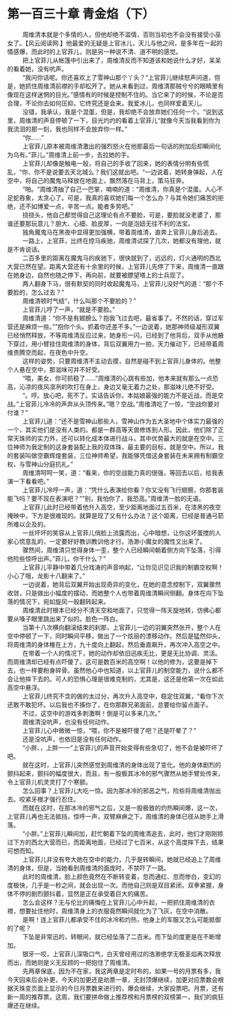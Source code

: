 <h1>第一百三十章 青金焰（下）</h1>
<div id="content">&nbsp&nbsp&nbsp&nbsp&nbsp&nbsp&nbsp&nbsp
 周维清本就是个多情的人，但他却绝不滥情，否则当初也不会没有接受小巫女了。【风云阅读网.】他最爱的无疑是上官冰儿，天儿与他之间，是多年在一起的情感爆，而此时的上官菲儿，则是另一种说不清、道不明的感觉。
 <br/>&nbsp&nbsp&nbsp&nbsp&nbsp&nbsp&nbsp&nbsp
 把上官菲儿从帐篷中引出来了，周维清反而不知道该和她说什么才好，呆呆的看着她，没有吭声。
 <br/>&nbsp&nbsp&nbsp&nbsp&nbsp&nbsp&nbsp&nbsp
 “我问你话呢。你还喜欢上了雪神山那个丫头？“上官菲儿继续怒声问道，但是，她抓住周维清前襟的手却松开了。她从未看到过，周维清那贼兮兮的眼睛里有像现在这样迷惘的目光。”感情有的时候是控制不住的。当它来了的时候，不论是否合理，不论你去如何压抑，它终究还是会来。我爱冰儿，也同样爱着天儿。
 <br/>&nbsp&nbsp&nbsp&nbsp&nbsp&nbsp&nbsp&nbsp
 没错，我承认，我是个混蛋，但是，我却绝不会放弃她们任何一个。“说到这里，周维清的声音停顿了一下，目光灼灼的看着上官菲儿“就像今天当我看到你为我流泪的那一刻，我也同样不会放弃你一样。”
 <br/>&nbsp&nbsp&nbsp&nbsp&nbsp&nbsp&nbsp&nbsp
 “你……”
 <br/>&nbsp&nbsp&nbsp&nbsp&nbsp&nbsp&nbsp&nbsp
 上官菲儿原本被周维清激出的强烈怒火在他那最后一句话的附加后却瞬间化为乌有。”菲儿。”周维清上前一步，去拉她的手。
 <br/>&nbsp&nbsp&nbsp&nbsp&nbsp&nbsp&nbsp&nbsp
 上官菲儿却像是触电一般，将自己的手收了回来，她的表情分明有些慌乱，“你、你不是说要去天北城么？我们这就出吧。“一边说着，她转身弹起，人在空中，将自己的魔鬼马释放在地面上，飘然落在马背上，策马狂奔。
 <br/>&nbsp&nbsp&nbsp&nbsp&nbsp&nbsp&nbsp&nbsp
 “啪。“周维清抽了自己一巴掌，喃喃的道：“周维清，你真是个混蛋。人心不足蛇吞象，太贪心了。可是，我真的喜欢她们每一个怎么办？与其令她们痛苦的拒绝，还不如博爱一点，辛苦一点。能者多劳吧。”
 <br/>&nbsp&nbsp&nbsp&nbsp&nbsp&nbsp&nbsp&nbsp
 挠挠头，他自己都觉得自己这理论有点不要脸，可是，要脸就没老婆了，那谁还要那玩意儿？胆大、心细、脸皮厚，一向是泡妞无往不利的法宝。
 <br/>&nbsp&nbsp&nbsp&nbsp&nbsp&nbsp&nbsp&nbsp
 独角魔鬼马在黑夜中显得更加强横，带着周维清，直奔上官菲儿身后追去。
 <br/>&nbsp&nbsp&nbsp&nbsp&nbsp&nbsp&nbsp&nbsp
 一路上，上官菲，比终在控马疾驰，周维清试探了几次，她都没有理他，就是不肯说话。
 <br/>&nbsp&nbsp&nbsp&nbsp&nbsp&nbsp&nbsp&nbsp
 二百多里的距离在魔鬼马的疾驰下，很快就到了，远远的，灯火通明的西北大营已然在望。距离大营还有十余里的时候，上官菲儿先停了下来，周维清一直跟在她身边，自然也随之停下，再向前，就要被膘望塔上的士兵现了。
 <br/>&nbsp&nbsp&nbsp&nbsp&nbsp&nbsp&nbsp&nbsp
 两人翻身下马，很有默契的同时收起魔鬼马，上官菲儿没好气的道：“那个不要脸的，怎么过去？”
 <br/>&nbsp&nbsp&nbsp&nbsp&nbsp&nbsp&nbsp&nbsp
 周维清顿时气结“，什么叫那个不要脸的？”
 <br/>&nbsp&nbsp&nbsp&nbsp&nbsp&nbsp&nbsp&nbsp
 上官菲儿哼了一声，“就是不要脸。”
 <br/>&nbsp&nbsp&nbsp&nbsp&nbsp&nbsp&nbsp&nbsp
 周维清道：“你不是有翅膀么？抱我飞过去吧，最省事了。不然的话，穿过军营还是麻烦一些。””抱你个头。抓着你还差不多。”一边说着，她那神师级凝形双翼已经悄然释放，不等周维清反应过来，她身形一闪，已经到了他背后，双手从他腋下穿过，用小臂挂住周维清的身体，背后双翼用力一拍，天力催动下，已经带着周维责腾空而起，在夜色中升空。
 <br/>&nbsp&nbsp&nbsp&nbsp&nbsp&nbsp&nbsp&nbsp
 这样的姿势，只要周维清不主动去摸，自然是碰不到上官菲儿身体的。他整个人悬在空中，那滋味可并不好受。
 <br/>&nbsp&nbsp&nbsp&nbsp&nbsp&nbsp&nbsp&nbsp
 “喂，美女，你可抓稳了……”周维清的心跳有些加，他本来就有那么一点恐高，沁凉的夜风凛冽的吹打在身上，身边又毫无着力之处，那滋味儿绝不好受。
 <br/>&nbsp&nbsp&nbsp&nbsp&nbsp&nbsp&nbsp&nbsp
 “。哼。放心吧，死不了。实话告诉你，本姑娘最强的能力不是近战，而是空战。”上官菲儿冷冷的声弃从头顶传来。”嗯？空战。”周维清吃了一惊，“空战你要对付谁？”
 <br/>&nbsp&nbsp&nbsp&nbsp&nbsp&nbsp&nbsp&nbsp
 上官菲儿道：“还不是雪神山那些人，雪神山作为五大圣地中个体实力最强的一个，其实他们是没有人类的。都是一群高等天兽修炼到人形。因此，他们除了正常天珠师的实力外，还可以转化成本体进行战斗。其中优势最大的就是在空中。三位神师为我定制的这身套装配上我的双体珠，最主要的目标，就是空中。所以，我的套装叫做空霸辉煌套装，三位神师希望，我能够凭借这身套装在未来拥有制霸空权，与雪神山分庭抗礼。”
 <br/>&nbsp&nbsp&nbsp&nbsp&nbsp&nbsp&nbsp&nbsp
 周维清呵呵一笑，道：“看来，你的空战能力真的很强，等回去以后，给我表演一下看看吧。”
 <br/>&nbsp&nbsp&nbsp&nbsp&nbsp&nbsp&nbsp&nbsp
 上官菲儿冷哼一声，道：“凭什么表演给你看？你又没有飞行翅膀，你那套装能飞吗？要不现在表演吧？””别，我怕你了，我恐高。”周维清一脸的无语。
 <br/>&nbsp&nbsp&nbsp&nbsp&nbsp&nbsp&nbsp&nbsp
 上官菲儿此时已经带着他升入高空，至少距离地面过五百米，在漆黑的夜空掩映中，下方是很难现的。就算是现了又有什么办法？这个距离，巳经是普通弓箭所难以企及的。
 <br/>&nbsp&nbsp&nbsp&nbsp&nbsp&nbsp&nbsp&nbsp
 一丝坏坏的笑容从上官菲儿俏脸上流露而出，心中暗想，让你这坏蛋搅的人家心慌意乱的，一定要好好教训教训他才行。浩渺小魔女的魔性又出来了。
 <br/>&nbsp&nbsp&nbsp&nbsp&nbsp&nbsp&nbsp&nbsp
 骤然间，周维清只觉得身体一歪，整个人已经瞬间朝着侧方向下坠落，引得他险些惊呼出声。”菲儿，你干什么？”
 <br/>&nbsp&nbsp&nbsp&nbsp&nbsp&nbsp&nbsp&nbsp
 上官菲儿平静中带着几分戏涛的声音响起，“让你见识见识我的制霸空权啊！小心了哦，龙影十八翻来了。”
 <br/>&nbsp&nbsp&nbsp&nbsp&nbsp&nbsp&nbsp&nbsp
 一边说着，她背后双翼开始出现奇异的变化，在她的意念控制下，双翼骤然收敛，只是做出小幅度的摆动，而她整个人也带着周维清瞬间侧翻。身体在向下坠落的情况下，宛如旋风一般翻转起来。
 <br/>&nbsp&nbsp&nbsp&nbsp&nbsp&nbsp&nbsp&nbsp
 周维清此时根本已经分不清天空和地面了，只觉得一阵天旋地转，仿佛心都要从嗓子眼里跳出来了似的。脸色一阵白。
 <br/>&nbsp&nbsp&nbsp&nbsp&nbsp&nbsp&nbsp&nbsp
 当第十八次横向翻滚结束的刹那，上官菲儿一边的羽翼突然张开，整个人在空中停顿了一下，同时瞬间平移，做出了一个炫丽的漂移动作。然后是猛然仰头，将周维清的身体椎在上方，九十度向上翻起，然后垂直飙升，再次冲入高空之中。
 <br/>&nbsp&nbsp&nbsp&nbsp&nbsp&nbsp&nbsp&nbsp
 在带着一个人的情况下，她的动作却依旧迅疾无比，更是无比协调、灵活。而周维清却已经有点吓傻了。这可是数百米的高空啊！以他的修为，这要是掉下去，也一样要粉身碎骨。虽然他心中也知道，以上官菲儿的制空能力，说什么都不会让他摔下去的。可人的恐惧心理是很难克制的，尤其是，这还是他第一次在如此高空中悬浮。
 <br/>&nbsp&nbsp&nbsp&nbsp&nbsp&nbsp&nbsp&nbsp
 上官菲儿终究不含的做的太过分，再次升入高空中，稳定住双翼，“看你下次还敢不敢犯坏。以后我也不揍你了，在你那群兄弟面前，总要给你留点面子。
 <br/>&nbsp&nbsp&nbsp&nbsp&nbsp&nbsp&nbsp&nbsp
 不过，这空中的游戏多刺激啊！倒是可以多来几次。”
 <br/>&nbsp&nbsp&nbsp&nbsp&nbsp&nbsp&nbsp&nbsp
 周维清没吭声，也没有任何动作。
 <br/>&nbsp&nbsp&nbsp&nbsp&nbsp&nbsp&nbsp&nbsp
 上官菲儿心中微微一惊，“喂，你不是被吓傻了吧？还是吓晕了？”
 <br/>&nbsp&nbsp&nbsp&nbsp&nbsp&nbsp&nbsp&nbsp
 还是没吭声，也依旧是没有任何动作。
 <br/>&nbsp&nbsp&nbsp&nbsp&nbsp&nbsp&nbsp&nbsp
 “小胖、，上胖一一“上官菲儿的声音开始变得有些急切了，他不会是被吓坏了吧。
 <br/>&nbsp&nbsp&nbsp&nbsp&nbsp&nbsp&nbsp&nbsp
 就在这时，上官菲儿突然感觉到周维清的身体出现了变化。他的身体剧烈的颤抖起来，颤抖的幅度很大，而且，有一股极其冰冷的邪气骤然从她手臂处传来，令上官菲儿机灵灵打了个寒颤。
 <br/>&nbsp&nbsp&nbsp&nbsp&nbsp&nbsp&nbsp&nbsp
 怎么回事？上官菲儿大吃一惊。因为那冰冷的邪恶之气，险些将周维清抛出去。咬紧牙根才强行忍住。
 <br/>&nbsp&nbsp&nbsp&nbsp&nbsp&nbsp&nbsp&nbsp
 而就在这时，在那冰冷的邪气之后，又是一股极致的灼热瞬间爆，这一次，上官菲儿再也无法抵挡，惊呼一声，双臂麻痹之下，周维清的身体已径从她手上滑落。
 <br/>&nbsp&nbsp&nbsp&nbsp&nbsp&nbsp&nbsp&nbsp
 “小胖。”上官菲儿瞬间加，赶忙朝着下坠的周维清追去，此时，他们才刚刚掠过下方的西北大营而已，而距离地面，已经过了七百米，从这个高度摔下去，结果可想而知。
 <br/>&nbsp&nbsp&nbsp&nbsp&nbsp&nbsp&nbsp&nbsp
 上官菲儿并没有夸大她在空中的能力，几乎是转瞬间，她就已经追上了周维清的身体，但是，当她看到周维清的面庞时，不禁吓了一跳。
 <br/>&nbsp&nbsp&nbsp&nbsp&nbsp&nbsp&nbsp&nbsp
 此时的周维清，脸上颜色竟然在不断转变着，忽而通红、忽而惨白，变幻的度极快，几乎是一秒之间，就会出现一次。而他自己则是双目紧闭，双拳紧握，身体不停的剧烈颤抖着，显然是正在承受着巨大的痛苦。
 <br/>&nbsp&nbsp&nbsp&nbsp&nbsp&nbsp&nbsp&nbsp
 怎么会这样？无与伦比的痛悔在上官菲儿心中升起，一把抓住周维清的衣襟，想要扯住他时，周维清身上的衣服竟然瞬间就化为了飞灰，在空中消散。
 <br/>&nbsp&nbsp&nbsp&nbsp&nbsp&nbsp&nbsp&nbsp
 是啊！连上官菲儿都承受不住的冰冷和灼热，他身上的军服又怎么可能抵御的了呢？
 <br/>&nbsp&nbsp&nbsp&nbsp&nbsp&nbsp&nbsp&nbsp
 下坠是非常迅的，转眼间，就已经坠落了二百米。而下坠的度更是在不断增加。
 <br/>&nbsp&nbsp&nbsp&nbsp&nbsp&nbsp&nbsp&nbsp
 银牙一咬，上官菲儿深吸口气，白天曾经用过的浩渺绝学无极圣焰再次释放而出，而她则是义无反顾的一把抱住了周维清。
 <br/>&nbsp&nbsp&nbsp&nbsp&nbsp&nbsp&nbsp&nbsp
 先两章保底，因为不在家，我这两章是定时布的，如果一号的月票有多，我今天回来后会补更，今天的加更还是劝票一章，无封顶爆继续，加更对应票数会根据天珠变页面上显示的今日月票数来进行的，爆会继续，大家投票吧。月票，还有新一周的推荐票。这周，我们要拼命做上推荐榜和月票榜的双榜第一，我们的疯狂爆还在继续。
 <br/>&nbsp&nbsp&nbsp&nbsp&nbsp&nbsp&nbsp&nbsp
 <br/>&nbsp&nbsp&nbsp&nbsp&nbsp&nbsp&nbsp&nbsp
</div>
